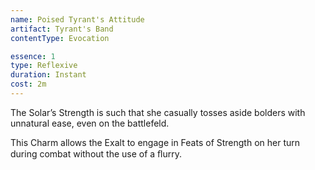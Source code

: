 ```yaml
---
name: Poised Tyrant's Attitude
artifact: Tyrant's Band
contentType: Evocation

essence: 1
type: Reflexive
duration: Instant
cost: 2m
---
```


The Solar’s Strength is such that she casually tosses aside bolders with unnatural ease, even on the battlefeld.

This Charm allows the Exalt to engage in Feats of Strength on her turn during combat without the use of a ﬂurry.
